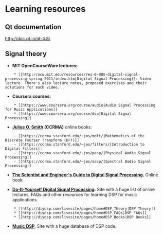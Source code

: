 # Learning resources

## Qt documentation

<http://doc.qt.io/qt-4.8/>

## Signal theory

  - **MIT OpenCourseWare lectures:**

<!-- end list -->

``` 
    * [[http://ocw.mit.edu/resources/res-6-008-digital-signal-processing-spring-2011/index.htm|Digital Signal Processing]]: Video lecture. There's also lecture notes, proposed exercises and their solutions for each video.
```

  - **Coursera courses:**

<!-- end list -->

``` 
    * [[https://www.coursera.org/course/audio|Audio Signal Processing for Music Applications]] 
    * [[https://www.coursera.org/course/dsp|Digital Signal Processing]]
```

  - **[Julius O. Smith](https://ccrma.stanford.edu/~jos/) (CCRMA)**
    online books:

<!-- end list -->

``` 
    - [[https://ccrma.stanford.edu/~jos/mdft/|Mathematics of the Discrete Fourier Transform (DFT)]]
    - [[https://ccrma.stanford.edu/~jos/filters/|Introduction to Digital Filters]]
    - [[https://ccrma.stanford.edu/~jos/pasp/|Physical Audio Signal Processing]]
    - [[https://ccrma.stanford.edu/~jos/sasp/|Spectral Audio Signal Processing]]
```

  - **[The Scientist and Engineer's Guide to Digital Signal
    Processing](http://www.dspguide.com/).** Online book.

<!-- end list -->

  - **[Do-It-Yourself Digital Signal
    Processing](http://diydsp.com/livesite/pages/home).** Site with a
    huge list of online lectures, FAQs and other resources for learning
    DSP for music applications.

<!-- end list -->

``` 
    * [[http://diydsp.com/livesite/pages/home#DSP_Theory|DSP Theory]]
    * [[http://diydsp.com/livesite/pages/home#DSP_FAQs|DSP FAQs]]
    * [[http://diydsp.com/livesite/pages/home#DSP_Books|DSP Books]]
```

  - **[Music DSP](http://www.musicdsp.org/)**. Site with a huge database
    of DSP code.
